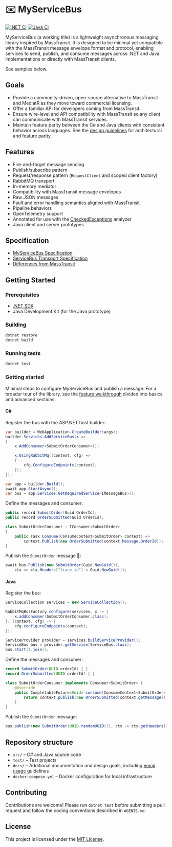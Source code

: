 # ✉️ MyServiceBus

[![.NET CI](https://github.com/marinasundstrom/MyServiceBus/actions/workflows/dotnet.yml/badge.svg)](https://github.com/marinasundstrom/MyServiceBus/actions/workflows/dotnet.yml)
[![Java CI](https://github.com/marinasundstrom/MyServiceBus/actions/workflows/java.yml/badge.svg)](https://github.com/marinasundstrom/MyServiceBus/actions/workflows/java.yml)

MyServiceBus (a working title) is a lightweight asynchronous messaging library inspired by MassTransit. It is designed to be minimal yet compatible with the MassTransit message envelope format and protocol, enabling services to send, publish, and consume messages across .NET and Java implementations or directly with MassTransit clients.

See samples below.

## Goals
- Provide a community-driven, open-source alternative to MassTransit and MediatR as they move toward commercial licensing.
- Offer a familiar API for developers coming from MassTransit.
- Ensure wire-level and API compatibility with MassTransit so any client can communicate with MassTransit services.
- Maintain feature parity between the C# and Java clients with consistent behavior across languages. See the [design guidelines](docs/design-guidelines.md) for architectural and feature parity.

## Features
- Fire-and-forget message sending
- Publish/subscribe pattern
- Request/response pattern (`RequestClient` and scoped client factory)
- RabbitMQ transport
- In-memory mediator
- Compatibility with MassTransit message envelopes
- Raw JSON messages
- Fault and error handling semantics aligned with MassTransit
- Pipeline behaviors
- OpenTelemetry support
- Annotated for use with the [CheckedExceptions](https://github.com/marinasundstrom/CheckedExceptions) analyzer
- Java client and server prototypes

## Specification
- [MyServiceBus Specification](docs/myservicebus-spec.md)
- [ServiceBus Transport Specification](docs/transport-spec.md)
- [Differences from MassTransit](docs/masstransit-differences.md)

## Getting Started
### Prerequisites
- [.NET SDK](https://dotnet.microsoft.com/download)
- Java Development Kit (for the Java prototype)

### Building
```bash
dotnet restore
dotnet build
```

### Running tests
```bash
dotnet test
```

### Getting started

Minimal steps to configure MyServiceBus and publish a message. For a broader tour of the library, see the [feature walkthrough](docs/feature-walkthrough.md) divided into basics and advanced sections.

#### C#
Register the bus with the ASP.NET host builder:

```csharp
var builder = WebApplication.CreateBuilder(args);
builder.Services.AddServiceBus(x =>
{
    x.AddConsumer<SubmitOrderConsumer>();

    x.UsingRabbitMq((context, cfg) =>
    {
        cfg.ConfigureEndpoints(context);
    });
});

var app = builder.Build();
await app.StartAsync();
var bus = app.Services.GetRequiredService<IMessageBus>();
```

Define the messages and consumer:

```csharp
public record SubmitOrder(Guid OrderId);
public record OrderSubmitted(Guid OrderId);

class SubmitOrderConsumer : IConsumer<SubmitOrder>
{
    public Task Consume(ConsumeContext<SubmitOrder> context) =>
        context.Publish(new OrderSubmitted(context.Message.OrderId));
}
```

Publish the `SubmitOrder` message 🚀:

```csharp
await bus.Publish(new SubmitOrder(Guid.NewGuid()),
    ctx => ctx.Headers["trace-id"] = Guid.NewGuid());
```

#### Java

Register the bus:

```java
ServiceCollection services = new ServiceCollection();

RabbitMqBusFactory.configure(services, x -> {
    x.addConsumer(SubmitOrderConsumer.class);
}, (context, cfg) -> {
    cfg.configureEndpoints(context);
});

ServiceProvider provider = services.buildServiceProvider();
ServiceBus bus = provider.getService(ServiceBus.class);
bus.start().join();
```

Define the messages and consumer:

```java
record SubmitOrder(UUID orderId) { }
record OrderSubmitted(UUID orderId) { }

class SubmitOrderConsumer implements Consumer<SubmitOrder> {
    @Override
    public CompletableFuture<Void> consume(ConsumeContext<SubmitOrder> context) {
        return context.publish(new OrderSubmitted(context.getMessage().orderId()));
    }
}
```

Publish the `SubmitOrder` message:

```java
bus.publish(new SubmitOrder(UUID.randomUUID()), ctx -> ctx.getHeaders().put("trace-id", UUID.randomUUID())).join();
```


## Repository structure
- `src/` – C# and Java source code
- `test/` – Test projects
- `docs/` – Additional documentation and design goals, including [emoji usage](docs/emoji-usage.md) guidelines
- `docker-compose.yml` – Docker configuration for local infrastructure

## Contributing
Contributions are welcome! Please run `dotnet test` before submitting a pull request and follow the coding conventions described in `AGENTS.md`.

## License
This project is licensed under the [MIT License](LICENSE).

